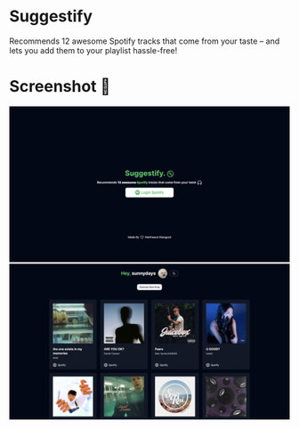 # Suggestify

Recommends 12 awesome Spotify tracks that come from your taste – and lets you add them to your playlist hassle-free!

# Screenshot 📸

<img width="1680" alt="image" src="./public/screenshot/login.jpeg">
<img width="1680" alt="image" src="./public/screenshot/home.jpeg">
